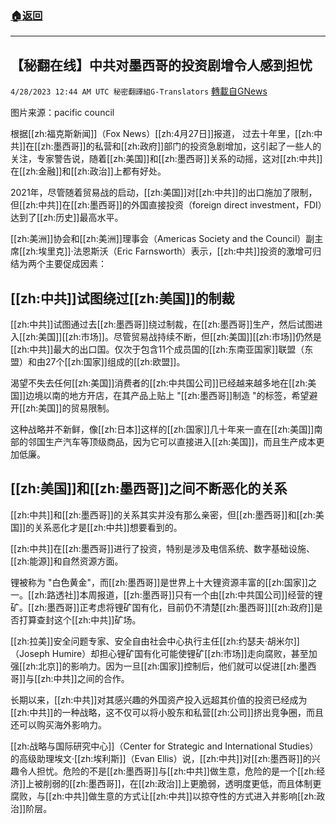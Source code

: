 ###  [:house:返回](README.md)
---


## 【秘翻在线】中共对墨西哥的投资剧增令人感到担忧
`4/28/2023 12:44 AM UTC 秘密翻譯組G-Translators` [轉載自GNews](https://gnews.org/articles/1258265)

图片来源：pacific council  

根据[[zh:福克斯新闻]]（Fox News）[[zh:4月27日]]报道， 过去十年里，[[zh:中共]]在[[zh:墨西哥]]的私营和[[zh:政府]]部门的投资急剧增加，这引起了一些人的关注，专家警告说，随着[[zh:美国]]和[[zh:墨西哥]]关系的动摇，这对[[zh:中共]]在[[zh:金融]]和[[zh:政治]]上都有好处。

2021年，尽管随着贸易战的启动，[[zh:美国]]对[[zh:中共]]的出口施加了限制，但[[zh:中共]]在[[zh:墨西哥]]的外国直接投资（foreign direct investment，FDI）达到了[[zh:历史]]最高水平。

[[zh:美洲]]协会和[[zh:美洲]]理事会（Americas Society and the Council）副主席[[zh:埃里克]]·法恩斯沃（Eric Farnsworth）表示，[[zh:中共]]投资的激增可归结为两个主要促成因素：


## [[zh:中共]]试图绕过[[zh:美国]]的制裁

[[zh:中共]]试图通过去[[zh:墨西哥]]绕过制裁，在[[zh:墨西哥]]生产，然后试图进入[[zh:美国]][[zh:市场]]。尽管贸易战持续不断，但[[zh:美国]][[zh:市场]]仍然是[[zh:中共]]最大的出口国。仅次于包含11个成员国的[[zh:东南亚国家]]联盟（东盟）和由27个[[zh:国家]]组成的[[zh:欧盟]]。

渴望不失去任何[[zh:美国]]消费者的[[zh:中共国公司]]已经越来越多地在[[zh:美国]]边境以南的地方开店，在其产品上贴上 "[[zh:墨西哥]]制造 "的标签，希望避开[[zh:美国]]的贸易限制。

这种战略并不新鲜，像[[zh:日本]]这样的[[zh:国家]]几十年来一直在[[zh:美国]]南部的邻国生产汽车等顶级商品，因为它可以直接进入[[zh:美国]]，而且生产成本更加低廉。


## [[zh:美国]]和[[zh:墨西哥]]之间不断恶化的关系

[[zh:中共]]和[[zh:墨西哥]]的关系其实并没有那么亲密，但[[zh:墨西哥]]和[[zh:美国]]的关系恶化才是[[zh:中共]]想要看到的。

[[zh:中共]]在[[zh:墨西哥]]进行了投资，特别是涉及电信系统、数字基础设施、[[zh:能源]]和自然资源方面。

锂被称为 "白色黄金"，而[[zh:墨西哥]]是世界上十大锂资源丰富的[[zh:国家]]之一。[[zh:路透社]]本周报道，[[zh:墨西哥]]只有一个由[[zh:中共国公司]]经营的锂矿。[[zh:墨西哥]]正考虑将锂矿国有化，目前仍不清楚[[zh:墨西哥]][[zh:政府]]是否打算查封这个[[zh:中共]]矿场。

[[zh:拉美]]安全问题专家、安全自由社会中心执行主任[[zh:约瑟夫·胡米尔]]（Joseph Humire）却担心锂矿国有化可能使锂矿[[zh:市场]]走向腐败，甚至加强[[zh:北京]]的影响力。因为一旦[[zh:国家]]控制后，他们就可以促进[[zh:墨西哥]]与[[zh:中共]]之间的合作。

长期以来，[[zh:中共]]对其感兴趣的外国资产投入远超其价值的投资已经成为[[zh:中共]]的一种战略，这不仅可以将小股东和私营[[zh:公司]]挤出竞争圈，而且还可以购买海外影响力。

[[zh:战略与国际研究中心]]（Center for Strategic and International Studies）的高级助理埃文·[[zh:埃利斯]]（Evan Ellis）说，[[zh:中共]]对[[zh:墨西哥]]的兴趣令人担忧。危险的不是[[zh:墨西哥]]与[[zh:中共]]做生意，危险的是一个[[zh:经济]]上被削弱的[[zh:墨西哥]]，在[[zh:政治]]上更脆弱，透明度更低，而且体制更腐败，与[[zh:中共]]做生意的方式让[[zh:中共]]以掠夺性的方式进入并影响[[zh:政治]]阶层。
